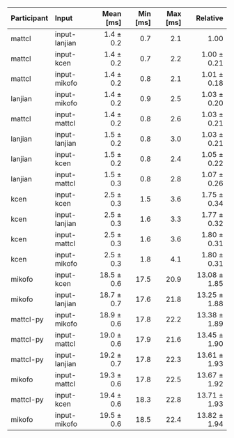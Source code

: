 | Participant | Input | Mean [ms] | Min [ms] | Max [ms] | Relative |
|:---|:---|---:|---:|---:|---:|
| mattcl | input-lanjian | 1.4 ± 0.2 | 0.7 | 2.1 | 1.00 |
| mattcl | input-kcen | 1.4 ± 0.2 | 0.7 | 2.2 | 1.00 ± 0.21 |
| mattcl | input-mikofo | 1.4 ± 0.2 | 0.8 | 2.1 | 1.01 ± 0.18 |
| lanjian | input-mikofo | 1.4 ± 0.2 | 0.9 | 2.5 | 1.03 ± 0.20 |
| mattcl | input-mattcl | 1.4 ± 0.2 | 0.8 | 2.6 | 1.03 ± 0.21 |
| lanjian | input-lanjian | 1.5 ± 0.2 | 0.8 | 3.0 | 1.03 ± 0.21 |
| lanjian | input-kcen | 1.5 ± 0.2 | 0.8 | 2.4 | 1.05 ± 0.22 |
| lanjian | input-mattcl | 1.5 ± 0.3 | 0.8 | 2.8 | 1.07 ± 0.26 |
| kcen | input-kcen | 2.5 ± 0.3 | 1.5 | 3.6 | 1.75 ± 0.34 |
| kcen | input-lanjian | 2.5 ± 0.3 | 1.6 | 3.3 | 1.77 ± 0.32 |
| kcen | input-mattcl | 2.5 ± 0.3 | 1.6 | 3.6 | 1.80 ± 0.31 |
| kcen | input-mikofo | 2.5 ± 0.3 | 1.8 | 4.1 | 1.80 ± 0.31 |
| mikofo | input-kcen | 18.5 ± 0.6 | 17.5 | 20.9 | 13.08 ± 1.85 |
| mikofo | input-lanjian | 18.7 ± 0.7 | 17.6 | 21.8 | 13.25 ± 1.88 |
| mattcl-py | input-mikofo | 18.9 ± 0.6 | 17.8 | 22.2 | 13.38 ± 1.89 |
| mattcl-py | input-mattcl | 19.0 ± 0.6 | 17.9 | 21.6 | 13.45 ± 1.90 |
| mattcl-py | input-lanjian | 19.2 ± 0.7 | 17.8 | 22.3 | 13.61 ± 1.93 |
| mikofo | input-mattcl | 19.3 ± 0.6 | 17.8 | 22.5 | 13.67 ± 1.92 |
| mattcl-py | input-kcen | 19.4 ± 0.6 | 18.3 | 22.8 | 13.71 ± 1.93 |
| mikofo | input-mikofo | 19.5 ± 0.6 | 18.5 | 22.4 | 13.82 ± 1.94 |
